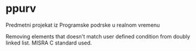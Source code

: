 # ppurv
Predmetni projekat iz Programske podrske u realnom vremenu

Removing elements that doesn't match user defined condition from doubly linked list. MISRA C standard used.
